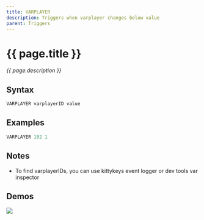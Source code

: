 ```yaml
---
title: VARPLAYER
description: Triggers when varplayer changes below value
parent: Triggers
---
```


# {{ page.title }}

_{{ page.description }}_

## Syntax

```java
VARPLAYER varplayerID value 
```

## Examples

```java
VARPLAYER 102 1
```

## Notes

- To find varplayerIDs, you can use kittykeys event logger or dev tools var inspector

## Demos

![](N/A)


